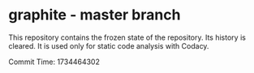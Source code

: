 # graphite - master branch

This repository contains the frozen state of the repository.
Its history is cleared. It is used only for static code
analysis with Codacy.

Commit Time: 1734464302